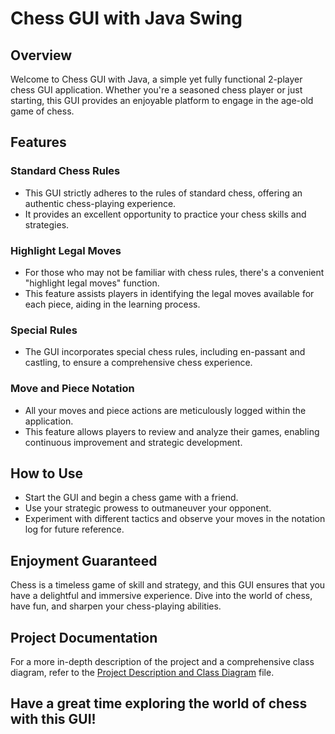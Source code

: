 # Chess GUI with Java Swing

## Overview
Welcome to Chess GUI with Java, a simple yet fully functional 2-player chess GUI application. Whether you're a seasoned chess player or just starting, this GUI provides an enjoyable platform to engage in the age-old game of chess.

## Features

### Standard Chess Rules
- This GUI strictly adheres to the rules of standard chess, offering an authentic chess-playing experience.
- It provides an excellent opportunity to practice your chess skills and strategies.

### Highlight Legal Moves
- For those who may not be familiar with chess rules, there's a convenient "highlight legal moves" function.
- This feature assists players in identifying the legal moves available for each piece, aiding in the learning process.

### Special Rules
- The GUI incorporates special chess rules, including en-passant and castling, to ensure a comprehensive chess experience.

### Move and Piece Notation
- All your moves and piece actions are meticulously logged within the application.
- This feature allows players to review and analyze their games, enabling continuous improvement and strategic development.

## How to Use
- Start the GUI and begin a chess game with a friend.
- Use your strategic prowess to outmaneuver your opponent.
- Experiment with different tactics and observe your moves in the notation log for future reference.

## Enjoyment Guaranteed
Chess is a timeless game of skill and strategy, and this GUI ensures that you have a delightful and immersive experience. Dive into the world of chess, have fun, and sharpen your chess-playing abilities.

## Project Documentation
For a more in-depth description of the project and a comprehensive class diagram, refer to the [Project Description and Class Diagram](https://github.com/JamesTu-jtjt/Chess-GUI-with-Java/tree/main/Project%20Description%20and%20Class%20Diagram) file.

## Have a great time exploring the world of chess with this GUI!
